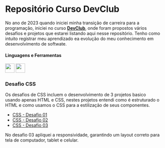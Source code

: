# Repositório Curso DevClub

<p>
  No ano de 2023 quando iniciei minha transição de carreira para a programação, iniciei no curso <a href="https://rodolfomori.com.br/devclub/"><b>DevClub</b></a>,
  onde foram propostos vários desafios e projetos que estarei listando aqui nesse repositório. Tenho como intuito registrar meu aprendizado ea evolução do meu conhecimento em
  desenvolvimento de softwate.
</p>

#### Linguagens e Ferramentas

<p div=auto>
<img src="https://cdn.jsdelivr.net/gh/devicons/devicon/icons/html5/html5-original.svg" width=30px />
<img src="https://cdn.jsdelivr.net/gh/devicons/devicon/icons/css3/css3-original.svg" width=30px />
</p>

### Desafio CSS

<p>
Os desafios de CSS incluem o desenvolvimento de 3 projetos basico usando apenas HTML e CSS, nestes projetos entendi como é estruturado o HTML e como usamos o CSS para a estilização de seus componentes.
</p>

- <a href="https://github.com/dionialves/DevClub/tree/main/CSS%20-%20Desafio%2001">CSS - Desafio 01</a>
- <a href="https://github.com/dionialves/DevClub/tree/main/CSS%20-%20Desafio%2002">CSS - Desafio 02</a>
- <a href="https://github.com/dionialves/DevClub/tree/main/CSS%20-%20Desafio%2003">CSS - Desafio 03</a>

<p>No desafio 03 apliquei a responsividade, garantindo um layout correto para tela de computador, tablet e celular.</p>
